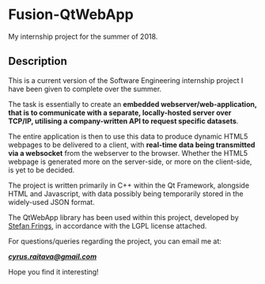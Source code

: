 # Fusion-QtWebApp

My internship project for the summer of 2018.

## Description

This is a current version of the Software Engineering internship project I have been given to complete over the summer. 

The task is essentially to create an **embedded webserver/web-application, that is to communicate with a separate, locally-hosted server over TCP/IP, utilising a company-written API to request specific datasets**. 

The entire application is then to use this data to produce dynamic HTML5 webpages to be delivered to a client, with **real-time data being transmitted via a websocket** from the webserver to the browser. Whether the HTML5 webpage is generated more on the server-side, or more on the client-side, is yet to be decided.

The project is written primarily in C++ within the Qt Framework, alongside HTML and Javascript, with data possibly being temporarily stored in the widely-used JSON format. 


The QtWebApp library has been used within this project, developed by [Stefan Frings](http://stefanfrings.de/qtwebapp/index-en.html), in accordance with the LGPL license attached.

For questions/queries regarding the project, you can email me at:

_**cyrus.raitava@gmail.com**_

Hope you find it interesting!

